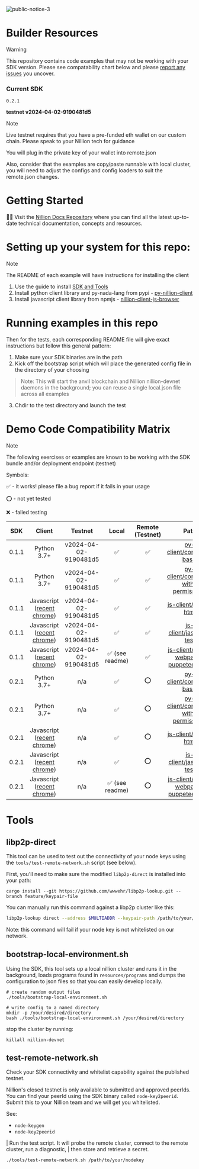 ![public-notice-3](https://github.com/NillionNetwork/builder-resources/assets/33910651/d0f1e23b-7c8f-4762-8029-54213faf4d60)

# Builder Resources

> [!WARNING]
> This repository contains code examples that may not be working with your SDK version. Please see compatability chart below and please [report any issues](https://github.com/NillionNetwork/builder-resources/issues/new/choose) you uncover.

### Current SDK

`0.2.1`

**testnet v2024-04-02-9190481d5**

> [!NOTE]
> Live testnet requires that you have a pre-funded eth wallet on our custom chain. Please speak to your Nillion tech for guidance
>
> You will plug in the private key of your wallet into remote.json
>
> Also, consider that the examples are copy/paste runnable with local cluster, you will need to adjust the configs and config loaders
> to suit the remote.json changes.

# Getting Started

🚀🚀 Visit the [Nillion Docs Repository](https://docs.nillion.com) where you can find all the latest up-to-date technical documentation, concepts and resources.

# Setting up your system for this repo:

> [!NOTE]
> The README of each example will have instructions for installing the client

1. Use the guide to install [SDK and Tools](https://docs.nillion.com/nillion-sdk-and-tools)
2. Install python client library and py-nada-lang from pypi - [py-nillion-client](https://pypi.org/project/py-nillion-client/)
3. Install javascript client library from npmjs - [nillion-client-js-browser](https://www.npmjs.com/package/@nillion/nillion-client-js-browser)


# Running examples in this repo

Then for the tests, each corresponding README file will give exact instructions but follow this general pattern:

1. Make sure your SDK binaries are in the path
2. Kick off the bootstrap script which will place the generated config file in the directory of your choosing 
> Note: This will start the anvil blockchain and Nillion nillion-devnet daemons in the background; you can reuse a single local.json file across all examples
3. Chdir to the test directory and launch the test



# Demo Code Compatibility Matrix
> [!NOTE]
> The following exercises or examples are known to be working with the SDK bundle and/or deployment endpoint (testnet)
> 
> Symbols:
> 
> ✅ - it works! please file a bug report if it fails in your usage
> 
> ⭕ - not yet tested
>
> ❌ - failed testing

| SDK | Client  | Testnet  | Local | Remote (Testnet) |  Path |
|:---:|:-------:|:--------:|:-----:|:----------------:|:-----:|
| 0.1.1 | Python 3.7+                                                                                   | v2024-04-02-9190481d5 | ✅ | ✅ | [py-client/compute-basic](py-client/compute-basic) |
| 0.1.1 | Python 3.7+                                                                                   | v2024-04-02-9190481d5 | ✅ | ✅ | [py-client/compute-with-permissions](py-client/compute-with-permissions) |
| 0.1.1 | Javascript ([recent chrome](https://developer.chrome.com/blog/enabling-shared-array-buffer/)) | v2024-04-02-9190481d5 | ✅ | ✅ | [js-client/basic-html](js-client/basic-html) |
| 0.1.1 | Javascript ([recent chrome](https://developer.chrome.com/blog/enabling-shared-array-buffer/)) | v2024-04-02-9190481d5 | ✅ | ✅ | [js-client/jasmine-test](js-client/jasmine-test) |
| 0.1.1 | Javascript ([recent chrome](https://developer.chrome.com/blog/enabling-shared-array-buffer/)) | v2024-04-02-9190481d5 | ✅ (see readme) | ✅ | [js-client/react-webpack-puppeteer-test](js-client/react-webpack-puppeteer-test) |
| 0.2.1 | Python 3.7+                                                                                   | n/a | ✅ | ⭕ | [py-client/compute-basic](py-client/compute-basic) |
| 0.2.1 | Python 3.7+                                                                                   | n/a | ✅ | ⭕ | [py-client/compute-with-permissions](py-client/compute-with-permissions) |
| 0.2.1 | Javascript ([recent chrome](https://developer.chrome.com/blog/enabling-shared-array-buffer/)) | n/a | ✅ | ⭕ | [js-client/basic-html](js-client/basic-html) |
| 0.2.1 | Javascript ([recent chrome](https://developer.chrome.com/blog/enabling-shared-array-buffer/)) | n/a | ✅ | ⭕ | [js-client/jasmine-test](js-client/jasmine-test) |
| 0.2.1 | Javascript ([recent chrome](https://developer.chrome.com/blog/enabling-shared-array-buffer/)) | n/a | ✅ (see readme) | ⭕ | [js-client/react-webpack-puppeteer-test](js-client/react-webpack-puppeteer-test) |


# Tools

## libp2p-direct

This tool can be used to test out the connectivity of your node keys using the `tools/test-remote-network.sh` script (see below).

First, you'll need to make sure the modified `libp2p-direct` is installed into your path:
```shell
cargo install --git https://github.com/wwwehr/libp2p-lookup.git --branch feature/keypair-file
```

You can manually run this command against a libp2p cluster like this:
```bash
libp2p-lookup direct --address $MULTIADDR --keypair-path /path/to/your/nodekey
```

Note: this command will fail if your node key is not whitelisted on our network.

## bootstrap-local-environment.sh

Using the SDK, this tool sets up a local nillion cluster and runs it in the background, loads programs found in `resources/programs` and dumps the configuration
to json files so that you can easily develop locally.


```shell
# create random output files
./tools/bootstrap-local-environment.sh

# write config to a named directory
mkdir -p /your/desired/directory
bash ./tools/bootstrap-local-environment.sh /your/desired/directory
```

stop the cluster by running:
```shell
killall nillion-devnet
```

## test-remote-network.sh

Check your SDK connectivity and whitelist capability against the published testnet.

Nillion's closed testnet is only available to submitted and approved peerIds. You can find your peerId using the SDK
binary called `node-key2peerid`. Submit this to your Nillion team and we will get you whitelisted.

See:
* `node-keygen`
* `node-key2peerid`

| Run the test script. It will probe the remote cluster, connect to the remote cluster, run a diagnostic, 
| then store and retrieve a secret.
```bash
./tools/test-remote-network.sh /path/to/your/nodekey
```


